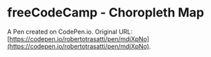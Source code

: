 # freeCodeCamp - Choropleth Map

A Pen created on CodePen.io. Original URL: [https://codepen.io/robertotrasatti/pen/mdjXpNo](https://codepen.io/robertotrasatti/pen/mdjXpNo).

